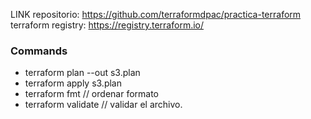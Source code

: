 LINK repositorio: https://github.com/terraformdpac/practica-terraform
terraform registry: https://registry.terraform.io/

### Commands

- terraform plan --out s3.plan
- terraform apply s3.plan
- terraform fmt // ordenar formato
- terraform validate // validar el archivo.
